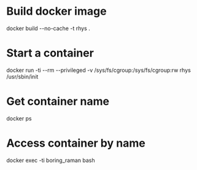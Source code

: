 
# Build docker image
docker build --no-cache -t rhys .
# Start a container
docker run -ti --rm --privileged -v /sys/fs/cgroup:/sys/fs/cgroup:rw  rhys /usr/sbin/init
# Get container name
docker ps
# Access container by name
docker exec -ti boring_raman bash
